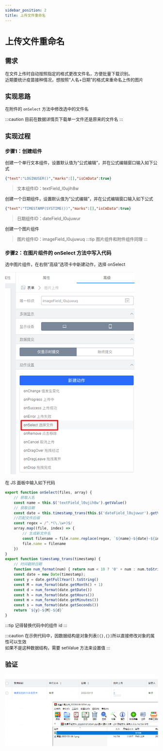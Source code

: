 ```yaml
---
sidebar_position: 2
title: 上传文件重命名
---
```


# 上传文件重命名

## 需求

在文件上传时自动按照指定的格式更改文件名，方便批量下载识别。  
近期要统计疫苗接种情况，想按照“人名+日期”的格式来重命名上传的图片

## 实现思路
在附件的 `onSelect` 方法中修改选中的文件名

:::caution
目前在数据详情页下载单一文件还是原来的文件名
:::


## 实现过程

### 步骤1：创建组件

创建一个单行文本组件，设置默认值为“公式编辑”，并在公式编辑窗口输入如下公式
```json
{"text":"LOGINUSER()","marks":[],"isCmData":true}
```
> 文本组件ID：textField_l0ujih8w

创建一个日期组件，设置默认值为“公式编辑”，并在公式编辑窗口输入如下公式
```json
{"text":"TIMESTAMP(SYSTIME())","marks":[],"isCmData":true}
```
> 日期组件ID：dateField_l0ujuwur

创建一个图片组件
> 图片组件ID：imageField_l0ujuwuq
:::tip
图片组件和附件组件同理
:::


### 步骤2：在图片组件的 onSelect 方法中写入代码

选中图片组件，在右侧“高级”选项卡中新建动作，选择 onSelect

![](../../static/img/%E6%96%B0%E5%BB%BAonselect.png)

在 JS 面板中输入如下代码
```js
export function onSelect(files, array) {
    // 获取人名
    const name = this.$('textField_l0ujih8w').getValue()
    // 获取日期
    const date = this.timestamp_trans(this.$('dateField_l0ujuwur').getValue())
    //匹配文件后缀
    const regex = /^.*(\.\w+)$/
    array.map((file, index) => {
        // 生成新文件名
        const filename = file.name.replace(regex, `${name}-${date}-${index + 1}$1`)
        file.name = filename
    })
}
export function timestamp_trans(timestamp) {
    // 时间戳转日期
    function num_format(num) { return num < 10 ? '0' + num : num.toString() }
    const date = new Date(timestamp);
    const y = date.getFullYear().toString()
    const M = num_format(date.getMonth() + 1)
    const d = num_format(date.getDate())
    const h = num_format(date.getHours())
    const m = num_format(date.getMinutes())
    const s = num_format(date.getSeconds())
    return `${y}-${M}-${d}`
}
```
:::tip
记得替换代码中的组件 id
:::

:::caution
在示例代码中，因数据结构是对象列表`[{},{}]`所以直接修改对象的属性可以生效  
如果不是这种数据结构，需要 setValue 方法来设置值
:::

## 验证
![](../../static/img/%E9%AA%8C%E8%AF%81%E7%BB%93%E6%9E%9C.png)
